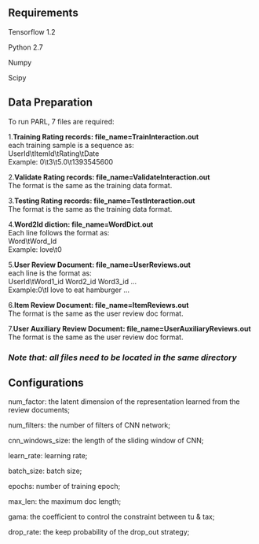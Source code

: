 ## Requirements

Tensorflow 1.2

Python 2.7

Numpy

Scipy

## Data Preparation
To run PARL, 7 files are required: 

1.**Training Rating records: file_name=TrainInteraction.out**  
each training sample is a sequence as:  
UserId\tItemId\tRating\tDate  
Example: 0\t3\t5.0\t1393545600  

2.**Validate Rating records: file_name=ValidateInteraction.out**  
The format is the same as the training data format.  

3.**Testing Rating records: file_name=TestInteraction.out**  
The format is the same as the training data format.  

4.**Word2Id diction: file_name=WordDict.out**  
Each line follows the format as:  
Word\tWord_Id  
Example: love\t0  

5.**User Review Document: file_name=UserReviews.out**  
each line is the format as:  
UserId\tWord1_id Word2_id Word3_id …  
Example:0\tI love to eat hamburger …  

6.**Item Review Document: file_name=ItemReviews.out**  
The format is the same as the user review doc format.  

7.**User Auxiliary Review Document: file_name=UserAuxiliaryReviews.out**  
The format is the same as the user review doc format.  

### ***Note that: all files need to be located in the same directory***

## Configurations
num_factor: the latent dimension of the representation learned from the review documents;

num_filters: the number of filters of CNN network;

cnn_windows_size: the length of the sliding window of CNN;

learn_rate: learning rate;

batch_size: batch size;

epochs: number of training epoch;

max_len: the maximum doc length;

gama: the coefficient to control the constraint between tu & tax;

drop_rate: the keep probability of the drop_out strategy;
